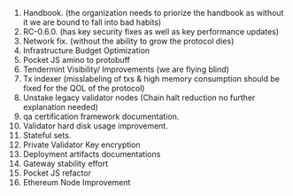 1. Handbook. (the organization needs to priorize the handbook as without it we are bound to fall into bad habits)
2. RC-0.6.0. (has key security fixes as well as key performance updates)
3. Network fix. (without the ability to grow the protocol dies) 
4. Infrastructure Budget Optimization
5. Pocket JS amino to protobuff
6. Tendermint Visibility/ Improvements (we are flying blind)
7. Tx indexer (misslabeling of txs & high memory consumption should be fixed for the QOL of the protocol)
8. Unstake legacy validator nodes (Chain halt reduction no further explanation needed)
9. qa certification framework documentation.
19. Validator hard disk usage improvement.
11. Stateful sets.
12. Private Validator Key encryption
13. Deployment artifacts documentations
14. Gateway stability effort
15. Pocket JS refactor
16. Ethereum Node Improvement
